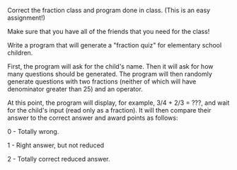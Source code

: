 Correct the fraction class and program done in class. (This is an easy assignment!)

Make sure that you have all of the friends that you need for the class!

Write a program that will generate a "fraction quiz" for elementary school children. 

First, the program will ask for the child's name. Then it will ask for how many questions should be generated. The program will then randomly generate questions with two fractions (neither of which will have denominator greater than 25) and an operator. 

At this point, the program will display, for example, 3/4 + 2/3 = ???, and wait for the child's input (read only as a fraction). It will then compare their answer to the correct answer and award points as follows:

0 - Totally wrong.

1 - Right answer, but not reduced

2 - Totally correct reduced answer.
